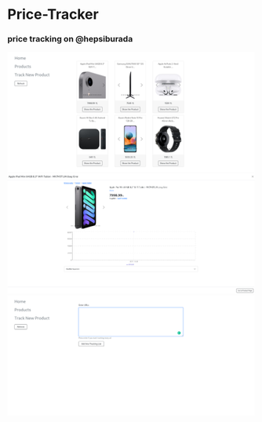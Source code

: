 # Price-Tracker

### price tracking on @hepsiburada

![home](Docs/home.png)
![detail](Docs/detail.png)
![track](Docs/track.png)
